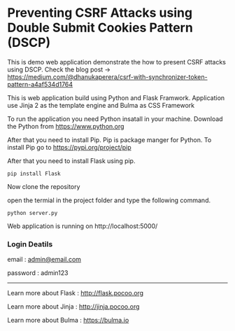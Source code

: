 # Preventing CSRF Attacks using Double Submit Cookies Pattern (DSCP)
This is demo web application demonstrate the how to present CSRF attacks using DSCP. Check the blog post -> https://medium.com/@dhanukaperera/csrf-with-synchronizer-token-pattern-a4af534d1764

This is web application build using Python and Flask Framwork. Application use Jinja 2 as the template engine and Bulma as CSS Framework

To run the application you need Python insatall in your machine. Download the Python from https://www.python.org

After that you need to install Pip. Pip is package manger for Python. To install Pip go to https://pypi.org/project/pip

After that you need to install Flask using pip.

```pip install Flask```

Now clone the repository

open the termial in the project folder and type the following command.

```python server.py ```

Web application is running on http://localhost:5000/

### Login Deatils

email : admin@email.com

password : admin123

---

Learn more about Flask : http://flask.pocoo.org

Learn more about Jinja : http://jinja.pocoo.org

Learn more about Bulma : https://bulma.io

